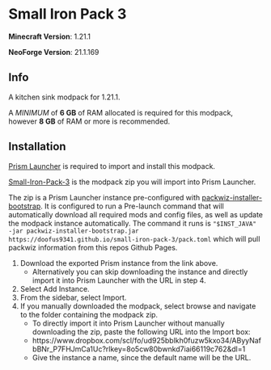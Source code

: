 # Small Iron Pack 3
**Minecraft Version**: 1.21.1

**NeoForge Version**: 21.1.169

## Info
A kitchen sink modpack for 1.21.1.

A *MINIMUM* of **6 GB** of RAM allocated is required for this modpack, however **8 GB** of RAM or more is recommended.

## Installation
[Prism Launcher](https://prismlauncher.org/) is required to import and install this modpack.

[Small-Iron-Pack-3](https://www.dropbox.com/scl/fo/ud925bblkh0fuzw5kxo34/AByyNafbBNr_P7FHJmCa1Uc?rlkey=8o5cw80bwnkd7iai66119c762&dl=1) is the modpack zip you will import into Prism Launcher.

The zip is a Prism Launcher instance pre-configured with [packwiz-installer-bootstrap](https://github.com/packwiz/packwiz-installer-bootstrap).
It is configured to run a Pre-launch command that will automatically download all required mods and config files, as well as update the modpack instance automatically.
The command it runs is `"$INST_JAVA" -jar packwiz-installer-bootstrap.jar https://doofus9341.github.io/small-iron-pack-3/pack.toml` which will pull packwiz information from this repos Github Pages.

<ol>
  <li>Download the exported Prism instance from the link above.
    <ul>
      <li>Alternatively you can skip downloading the instance and directly import it into Prism Launcher with the URL in step 4.</li>
    </ul>
  </li>
  <li>Select Add Instance.</li>
  <li>From the sidebar, select Import.</li>
  <li>If you manually downloaded the modpack, select browse and navigate to the folder containing the modpack zip.
    <ul>
      <li>To directly import it into Prism Launcher without manually downloading the zip, paste the following URL into the Import box:</li>
      <li>https://www.dropbox.com/scl/fo/ud925bblkh0fuzw5kxo34/AByyNafbBNr_P7FHJmCa1Uc?rlkey=8o5cw80bwnkd7iai66119c762&dl=1</li>
      <li>Give the instance a name, since the default name will be the URL.</li>
    </ul>
  </li>
</ol>
